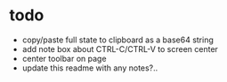 # todo

- copy/paste full state to clipboard as a base64 string
- add note box about CTRL-C/CTRL-V to screen center
- center toolbar on page
- update this readme with any notes?..
